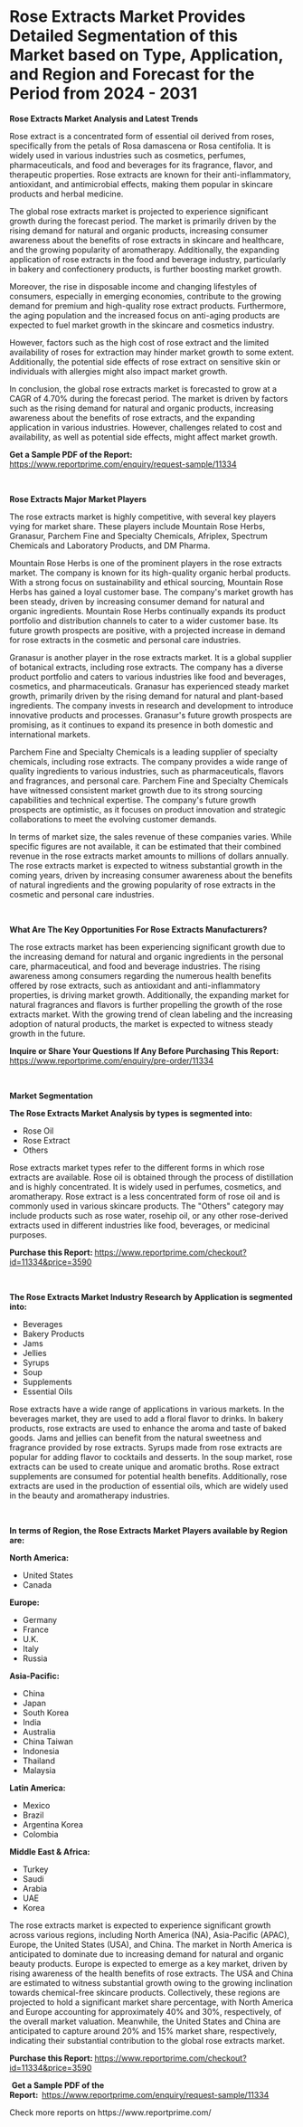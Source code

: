 <p><h1>Rose Extracts Market Provides Detailed Segmentation of this Market based on Type, Application, and Region and Forecast for the Period from 2024 - 2031</h1></p><p><strong>Rose Extracts Market Analysis and Latest Trends</strong></p>
<p><p>Rose extract is a concentrated form of essential oil derived from roses, specifically from the petals of Rosa damascena or Rosa centifolia. It is widely used in various industries such as cosmetics, perfumes, pharmaceuticals, and food and beverages for its fragrance, flavor, and therapeutic properties. Rose extracts are known for their anti-inflammatory, antioxidant, and antimicrobial effects, making them popular in skincare products and herbal medicine.</p><p>The global rose extracts market is projected to experience significant growth during the forecast period. The market is primarily driven by the rising demand for natural and organic products, increasing consumer awareness about the benefits of rose extracts in skincare and healthcare, and the growing popularity of aromatherapy. Additionally, the expanding application of rose extracts in the food and beverage industry, particularly in bakery and confectionery products, is further boosting market growth.</p><p>Moreover, the rise in disposable income and changing lifestyles of consumers, especially in emerging economies, contribute to the growing demand for premium and high-quality rose extract products. Furthermore, the aging population and the increased focus on anti-aging products are expected to fuel market growth in the skincare and cosmetics industry.</p><p>However, factors such as the high cost of rose extract and the limited availability of roses for extraction may hinder market growth to some extent. Additionally, the potential side effects of rose extract on sensitive skin or individuals with allergies might also impact market growth.</p><p>In conclusion, the global rose extracts market is forecasted to grow at a CAGR of 4.70% during the forecast period. The market is driven by factors such as the rising demand for natural and organic products, increasing awareness about the benefits of rose extracts, and the expanding application in various industries. However, challenges related to cost and availability, as well as potential side effects, might affect market growth.</p></p>
<p><strong>Get a Sample PDF of the Report:&nbsp;</strong> <a href="https://www.reportprime.com/enquiry/request-sample/11334">https://www.reportprime.com/enquiry/request-sample/11334</a></p>
<p>&nbsp;</p>
<p><strong>Rose Extracts Major Market Players</strong></p>
<p><p>The rose extracts market is highly competitive, with several key players vying for market share. These players include Mountain Rose Herbs, Granasur, Parchem Fine and Specialty Chemicals, Afriplex, Spectrum Chemicals and Laboratory Products, and DM Pharma. </p><p>Mountain Rose Herbs is one of the prominent players in the rose extracts market. The company is known for its high-quality organic herbal products. With a strong focus on sustainability and ethical sourcing, Mountain Rose Herbs has gained a loyal customer base. The company's market growth has been steady, driven by increasing consumer demand for natural and organic ingredients. Mountain Rose Herbs continually expands its product portfolio and distribution channels to cater to a wider customer base. Its future growth prospects are positive, with a projected increase in demand for rose extracts in the cosmetic and personal care industries.</p><p>Granasur is another player in the rose extracts market. It is a global supplier of botanical extracts, including rose extracts. The company has a diverse product portfolio and caters to various industries like food and beverages, cosmetics, and pharmaceuticals. Granasur has experienced steady market growth, primarily driven by the rising demand for natural and plant-based ingredients. The company invests in research and development to introduce innovative products and processes. Granasur's future growth prospects are promising, as it continues to expand its presence in both domestic and international markets.</p><p>Parchem Fine and Specialty Chemicals is a leading supplier of specialty chemicals, including rose extracts. The company provides a wide range of quality ingredients to various industries, such as pharmaceuticals, flavors and fragrances, and personal care. Parchem Fine and Specialty Chemicals have witnessed consistent market growth due to its strong sourcing capabilities and technical expertise. The company's future growth prospects are optimistic, as it focuses on product innovation and strategic collaborations to meet the evolving customer demands.</p><p>In terms of market size, the sales revenue of these companies varies. While specific figures are not available, it can be estimated that their combined revenue in the rose extracts market amounts to millions of dollars annually. The rose extracts market is expected to witness substantial growth in the coming years, driven by increasing consumer awareness about the benefits of natural ingredients and the growing popularity of rose extracts in the cosmetic and personal care industries.</p></p>
<p>&nbsp;</p>
<p><strong>What Are The Key Opportunities For Rose Extracts Manufacturers?</strong></p>
<p><p>The rose extracts market has been experiencing significant growth due to the increasing demand for natural and organic ingredients in the personal care, pharmaceutical, and food and beverage industries. The rising awareness among consumers regarding the numerous health benefits offered by rose extracts, such as antioxidant and anti-inflammatory properties, is driving market growth. Additionally, the expanding market for natural fragrances and flavors is further propelling the growth of the rose extracts market. With the growing trend of clean labeling and the increasing adoption of natural products, the market is expected to witness steady growth in the future.</p></p>
<p><strong>Inquire or Share Your Questions If Any Before Purchasing This Report:</strong> <a href="https://www.reportprime.com/enquiry/pre-order/11334">https://www.reportprime.com/enquiry/pre-order/11334</a></p>
<p>&nbsp;</p>
<p><strong>Market Segmentation</strong></p>
<p><strong>The Rose Extracts Market Analysis by types is segmented into:</strong></p>
<p><ul><li>Rose Oil</li><li>Rose Extract</li><li>Others</li></ul></p>
<p><p>Rose extracts market types refer to the different forms in which rose extracts are available. Rose oil is obtained through the process of distillation and is highly concentrated. It is widely used in perfumes, cosmetics, and aromatherapy. Rose extract is a less concentrated form of rose oil and is commonly used in various skincare products. The "Others" category may include products such as rose water, rosehip oil, or any other rose-derived extracts used in different industries like food, beverages, or medicinal purposes.</p></p>
<p><strong>Purchase this Report:&nbsp;</strong><a href="https://www.reportprime.com/checkout?id=11334&price=3590">https://www.reportprime.com/checkout?id=11334&price=3590</a></p>
<p>&nbsp;</p>
<p><strong>The Rose Extracts Market Industry Research by Application is segmented into:</strong></p>
<p><ul><li>Beverages</li><li>Bakery Products</li><li>Jams</li><li>Jellies</li><li>Syrups</li><li>Soup</li><li>Supplements</li><li>Essential Oils</li></ul></p>
<p><p>Rose extracts have a wide range of applications in various markets. In the beverages market, they are used to add a floral flavor to drinks. In bakery products, rose extracts are used to enhance the aroma and taste of baked goods. Jams and jellies can benefit from the natural sweetness and fragrance provided by rose extracts. Syrups made from rose extracts are popular for adding flavor to cocktails and desserts. In the soup market, rose extracts can be used to create unique and aromatic broths. Rose extract supplements are consumed for potential health benefits. Additionally, rose extracts are used in the production of essential oils, which are widely used in the beauty and aromatherapy industries.</p></p>
<p>&nbsp;</p>
<p><strong>In terms of Region, the Rose Extracts Market Players available by Region are:</strong></p>
<p>
    <p> <strong> North America: </strong>
        <ul>
            <li>United States</li>
            <li>Canada</li>
        </ul>
        </p> 
    <p> <strong> Europe: </strong>
        <ul>
            <li>Germany</li>
            <li>France</li>
            <li>U.K.</li>
            <li>Italy</li>
            <li>Russia</li>
        </ul>
        </p> 
    <p> <strong> Asia-Pacific: </strong>
        <ul>
            <li>China</li>
            <li>Japan</li>
            <li>South Korea</li>
            <li>India</li>
            <li>Australia</li>
            <li>China Taiwan</li>
            <li>Indonesia</li>
            <li>Thailand</li>
            <li>Malaysia</li>
        </ul>
        </p> 
    <p> <strong> Latin America: </strong>
        <ul>
            <li>Mexico</li>
            <li>Brazil</li>
            <li>Argentina Korea</li>
            <li>Colombia</li>
        </ul>
        </p> 
    <p> <strong> Middle East & Africa: </strong>
        <ul>
            <li>Turkey</li>
            <li>Saudi</li>
            <li>Arabia</li>
            <li>UAE</li>
            <li>Korea</li>
        </ul>
    </p>
    </p>
<p><p>The rose extracts market is expected to experience significant growth across various regions, including North America (NA), Asia-Pacific (APAC), Europe, the United States (USA), and China. The market in North America is anticipated to dominate due to increasing demand for natural and organic beauty products. Europe is expected to emerge as a key market, driven by rising awareness of the health benefits of rose extracts. The USA and China are estimated to witness substantial growth owing to the growing inclination towards chemical-free skincare products. Collectively, these regions are projected to hold a significant market share percentage, with North America and Europe accounting for approximately 40% and 30%, respectively, of the overall market valuation. Meanwhile, the United States and China are anticipated to capture around 20% and 15% market share, respectively, indicating their substantial contribution to the global rose extracts market.</p></p>
<p><strong>Purchase this Report: </strong><a href="https://www.reportprime.com/checkout?id=11334&price=3590">https://www.reportprime.com/checkout?id=11334&price=3590</a></p>
<p>&nbsp;<strong>Get a Sample PDF of the Report:&nbsp;&nbsp;</strong><a href="https://www.reportprime.com/enquiry/request-sample/11334">https://www.reportprime.com/enquiry/request-sample/11334</a></p>
<p><strong></strong></p>
<p>Check more reports on https://www.reportprime.com/</p>